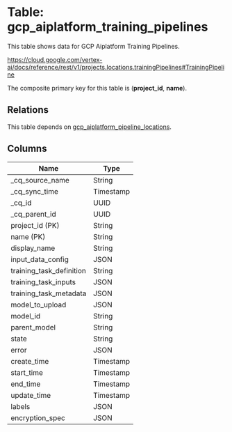 # Table: gcp_aiplatform_training_pipelines

This table shows data for GCP Aiplatform Training Pipelines.

https://cloud.google.com/vertex-ai/docs/reference/rest/v1/projects.locations.trainingPipelines#TrainingPipeline

The composite primary key for this table is (**project_id**, **name**).

## Relations

This table depends on [gcp_aiplatform_pipeline_locations](gcp_aiplatform_pipeline_locations).

## Columns

| Name          | Type          |
| ------------- | ------------- |
|_cq_source_name|String|
|_cq_sync_time|Timestamp|
|_cq_id|UUID|
|_cq_parent_id|UUID|
|project_id (PK)|String|
|name (PK)|String|
|display_name|String|
|input_data_config|JSON|
|training_task_definition|String|
|training_task_inputs|JSON|
|training_task_metadata|JSON|
|model_to_upload|JSON|
|model_id|String|
|parent_model|String|
|state|String|
|error|JSON|
|create_time|Timestamp|
|start_time|Timestamp|
|end_time|Timestamp|
|update_time|Timestamp|
|labels|JSON|
|encryption_spec|JSON|